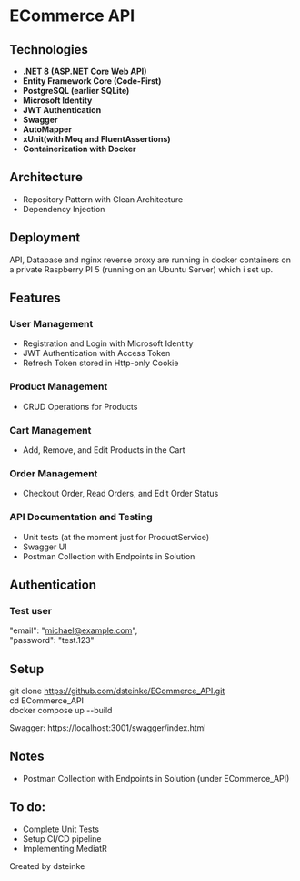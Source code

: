 # ECommerce API

## Technologies
- **.NET 8 (ASP.NET Core Web API)**
- **Entity Framework Core (Code-First)**
- **PostgreSQL (earlier SQLite)**
- **Microsoft Identity**
- **JWT Authentication**
- **Swagger**
- **AutoMapper**
- **xUnit(with Moq and FluentAssertions)**
- **Containerization with Docker**

## Architecture
- Repository Pattern with Clean Architecture
- Dependency Injection

## Deployment
API, Database and nginx reverse proxy are running in docker containers on a private Raspberry PI 5 (running on an Ubuntu Server) which i set up.

## Features

### **User Management**
- Registration and Login with Microsoft Identity
- JWT Authentication with Access Token
- Refresh Token stored in Http-only Cookie

### **Product Management**
- CRUD Operations for Products

### **Cart Management**
- Add, Remove, and Edit Products in the Cart

### **Order Management**
- Checkout Order, Read Orders, and Edit Order Status

### **API Documentation and Testing**
- Unit tests (at the moment just for ProductService)
- Swagger UI
- Postman Collection with Endpoints in Solution

## Authentication
### Test user
"email": "michael@example.com",  
"password": "test.123"  

## Setup
git clone https://github.com/dsteinke/ECommerce_API.git  
cd ECommerce_API  
docker compose up --build  

Swagger: https://localhost:3001/swagger/index.html

## Notes
- Postman Collection with Endpoints in Solution (under ECommerce_API)

## To do:
- Complete Unit Tests
- Setup CI/CD pipeline
- Implementing MediatR

Created by dsteinke